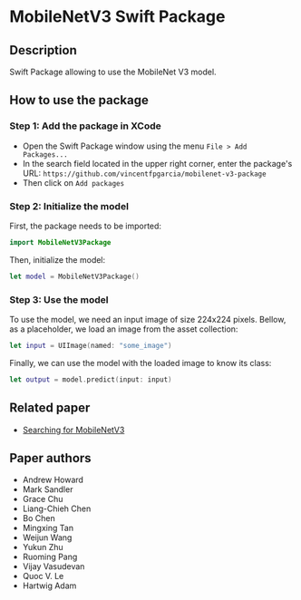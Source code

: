 # MobileNetV3 Swift Package


## Description

Swift Package allowing to use the MobileNet V3 model.


## How to use the package

### Step 1: Add the package in XCode

* Open the Swift Package window using the menu `File > Add Packages...`
* In the search field located in the upper right corner, enter the package's URL: `https://github.com/vincentfpgarcia/mobilenet-v3-package`
* Then click on `Add packages`

### Step 2: Initialize the model

First, the package needs to be imported:

```swift
import MobileNetV3Package
```

Then, initialize the model:

```swift
let model = MobileNetV3Package()
```

### Step 3: Use the model

To use the model, we need an input image of size 224x224 pixels. Bellow, as a placeholder, we load an image from the asset collection:

```swift
let input = UIImage(named: "some_image")
```

Finally, we can use the model with the loaded image to know its class:

```swift
let output = model.predict(input: input)
```


## Related paper

* [Searching for MobileNetV3](https://arxiv.org/abs/1905.02244)


## Paper authors

* Andrew Howard
* Mark Sandler
* Grace Chu
* Liang-Chieh Chen
* Bo Chen
* Mingxing Tan
* Weijun Wang
* Yukun Zhu
* Ruoming Pang
* Vijay Vasudevan
* Quoc V. Le
* Hartwig Adam
